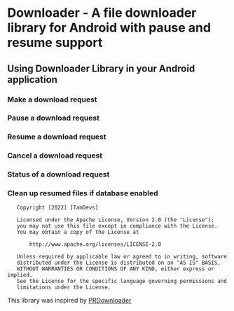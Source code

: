 # Downloader - A file downloader library for Android with pause and resume support

## Using Downloader Library in your Android application

### Make a download request

### Pause a download request

### Resume a download request

### Cancel a download request

### Status of a download request

### Clean up resumed files if database enabled

````
   Copyright [2022] [TamDevs]

   Licensed under the Apache License, Version 2.0 (the "License");
   you may not use this file except in compliance with the License.
   You may obtain a copy of the License at

       http://www.apache.org/licenses/LICENSE-2.0

   Unless required by applicable law or agreed to in writing, software
   distributed under the License is distributed on an "AS IS" BASIS,
   WITHOUT WARRANTIES OR CONDITIONS OF ANY KIND, either express or implied.
   See the License for the specific language governing permissions and
   limitations under the License.
````

This library was inspired by [PRDownloader](https://github.com/MindorksOpenSource/PRDownloader)
